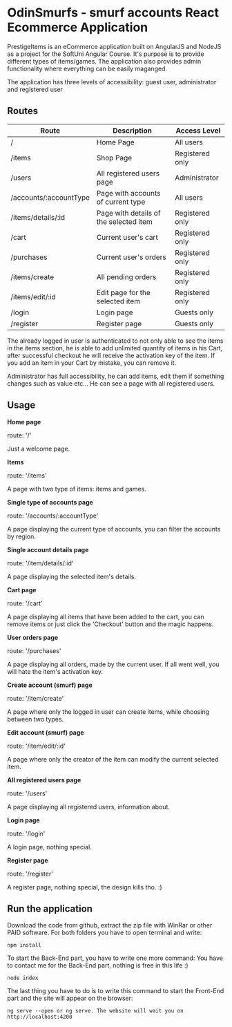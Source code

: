 # OdinSmurfs - smurf accounts React Ecommerce Application

PrestigeItems is an eCommerce application built on AngularJS and NodeJS as a project for the SoftUni Angular Course. It's purpose is to provide different types of items/games. The application also provides admin functionality where everything can be easily maganged.

The application has three levels of accessibility: guest user, administrator and registered user

## Routes
| Route  | Description | Access Level |
| ------------- | ------------- | ------------- |
| /  | Home Page  | All users |
| /items  | Shop Page  | Registered only |
| /users  | All registered users page  | Administrator |
| /accounts/:accountType  | Page with accounts of current type  | All users |
| /items/details/:id  | Page with details of the selected item  | Registered only |
| /cart  | Current user's cart  | Registered only |
| /purchases  | Current user's orders  | Registered only |
| /items/create  | All pending orders  | Registered only |
| /items/edit/:id  | Edit page for the selected item  | Registered only |
| /login  | Login page  | Guests only |
| /register  | Register page  | Guests only |
    
The already logged in user is authenticated to not only able to see the items in the items section, he is able to add unlimited quantity of items in his Cart, after successful checkout he will receive the activation key of the item. If you add an item in your Cart by mistake, you can remove it.

Administrator has full accessibility, he can add items, edit them if something changes such as value etc... He can see a page with all registered users.

## Usage

**Home page**

route: '/'

Just a welcome page.

**Items**

route: '/items'

A page with two type of items: items and games.

**Single type of accounts page**

route: '/accounts/:accountType'

A page displaying the current type of accounts, you can filter the accounts by region.

**Single account details page**

route: '/item/details/:id'

A page displaying the selected item's details.

**Cart page**

route: '/cart'

A page displaying all items that have been added to the cart, you can remove items or just click the 'Checkout' button and the magic happens.

**User orders page**

route: '/purchases'

A page displaying all orders, made by the current user. If all went well, you will hate the item's activation key.

**Create account (smurf) page**

route: '/item/create'

A page where only the logged in user can create items, while choosing between two types.

**Edit account (smurf) page**

route: '/item/edit/:id'

A page where only the creator of the item can modify the current selected item.

**All registered users page**

route: '/users'

A page displaying all registered users, information about.

**Login page**

route: '/login'

A login page, nothing special.

**Register page**

route: '/register'

A register page, nothing special, the design kills tho. :)

## Run the application

Download the code from github, extract the zip file with WinRar or other PAID software. For both folders you have to open terminal and write: 

    npm install
    
To start the Back-End part, you have to write one more command: You have to contact me for the Back-End part, nothing is free in this life :)

    node index
    
The last thing you have to do is to write this command to start the Front-End part and the site will appear on the browser:

    ng serve --open or ng serve. The website will wait you on http://localhost:4200
